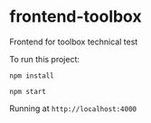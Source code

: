 # frontend-toolbox

Frontend for toolbox technical test

To run this project:

```
npm install
```

```
npm start
```

Running at `http://localhost:4000`
